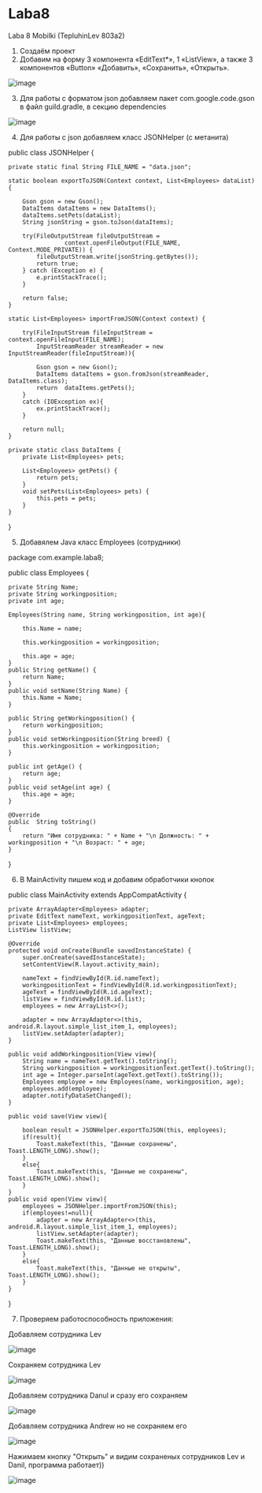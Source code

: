 # Laba8
Laba 8 Mobilki (TepluhinLev 803a2)

1) Создаём проект 
2) Добавим на форму 3 компонента «EditText*», 1 «ListView», а также 3 компонентов «Button» «Добавить», «Сохранить», «Открыть».

![image](https://user-images.githubusercontent.com/73265867/143860914-f32cc325-44cc-4dba-957d-80281658ff61.png)

3) Для работы с форматом json добавляем пакет com.google.code.gson в файл guild.gradle, в секцию dependencies

![image](https://user-images.githubusercontent.com/73265867/143862491-2585ed45-5c61-4376-af55-19a0d2a8126f.png)

4) Для работы с json добавляем класс JSONHelper (с метанита)

public class JSONHelper {

    private static final String FILE_NAME = "data.json";

    static boolean exportToJSON(Context context, List<Employees> dataList) {

        Gson gson = new Gson();
        DataItems dataItems = new DataItems();
        dataItems.setPets(dataList);
        String jsonString = gson.toJson(dataItems);

        try(FileOutputStream fileOutputStream =
                    context.openFileOutput(FILE_NAME, Context.MODE_PRIVATE)) {
            fileOutputStream.write(jsonString.getBytes());
            return true;
        } catch (Exception e) {
            e.printStackTrace();
        }

        return false;
    }

    static List<Employees> importFromJSON(Context context) {

        try(FileInputStream fileInputStream = context.openFileInput(FILE_NAME);
            InputStreamReader streamReader = new InputStreamReader(fileInputStream)){

            Gson gson = new Gson();
            DataItems dataItems = gson.fromJson(streamReader, DataItems.class);
            return  dataItems.getPets();
        }
        catch (IOException ex){
            ex.printStackTrace();
        }

        return null;
    }

    private static class DataItems {
        private List<Employees> pets;

        List<Employees> getPets() {
            return pets;
        }
        void setPets(List<Employees> pets) {
            this.pets = pets;
        }
    }
}


5) Добавялем Java класс Employees (сотрудники)

package com.example.laba8;

public class Employees {
    
    private String Name;
    private String workingposition;
    private int age;

    Employees(String name, String workingposition, int age){

        this.Name = name;
        
        this.workingposition = workingposition;
        
        this.age = age;
    }
    public String getName() {
        return Name;
    }
    public void setName(String Name) {
        this.Name = Name;
    }

    public String getWorkingposition() {
        return workingposition;
    }
    public void setWorkingposition(String breed) {
        this.workingposition = workingposition;
    }

    public int getAge() {
        return age;
    }
    public void setAge(int age) {
        this.age = age;
    }

    @Override
    public  String toString()
    {
        return "Имя сотрудника: " + Name + "\n Должность: " + workingposition + "\n Возраст: " + age;
    }
}

6) В MainActivity пишем код и добавим обработчики кнопок

public class MainActivity extends AppCompatActivity {

    private ArrayAdapter<Employees> adapter;
    private EditText nameText, workingpositionText, ageText;
    private List<Employees> employees;
    ListView listView;
    
    @Override
    protected void onCreate(Bundle savedInstanceState) {
        super.onCreate(savedInstanceState);
        setContentView(R.layout.activity_main);

        nameText = findViewById(R.id.nameText);
        workingpositionText = findViewById(R.id.workingpositionText);
        ageText = findViewById(R.id.ageText);
        listView = findViewById(R.id.list);
        employees = new ArrayList<>();

        adapter = new ArrayAdapter<>(this, android.R.layout.simple_list_item_1, employees);
        listView.setAdapter(adapter);
    }

    public void addWorkingposition(View view){
        String name = nameText.getText().toString();
        String workingposition = workingpositionText.getText().toString();
        int age = Integer.parseInt(ageText.getText().toString());
        Employees employee = new Employees(name, workingposition, age);
        employees.add(employee);
        adapter.notifyDataSetChanged();
    }

    public void save(View view){

        boolean result = JSONHelper.exportToJSON(this, employees);
        if(result){
            Toast.makeText(this, "Данные сохранены", Toast.LENGTH_LONG).show();
        }
        else{
            Toast.makeText(this, "Данные не сохранены", Toast.LENGTH_LONG).show();
        }
    }
    public void open(View view){
        employees = JSONHelper.importFromJSON(this);
        if(employees!=null){
            adapter = new ArrayAdapter<>(this, android.R.layout.simple_list_item_1, employees);
            listView.setAdapter(adapter);
            Toast.makeText(this, "Данные восстановлены", Toast.LENGTH_LONG).show();
        }
        else{
            Toast.makeText(this, "Данные не открыты", Toast.LENGTH_LONG).show();
        }
    }
}

7) Проверяем работоспособность приложения:

Добавляем сотрудника Lev 

![image](https://user-images.githubusercontent.com/73265867/143866385-5fdc6cb2-7996-4258-b88d-fa873451ed20.png)

Сохраняем сотрудника Lev

![image](https://user-images.githubusercontent.com/73265867/143866409-9d35d0b8-8e50-4797-834b-298d60f205be.png)

Добавляем сотрудника Danul и сразу его сохраняем

![image](https://user-images.githubusercontent.com/73265867/143866667-f03e372d-279d-4d69-8e3f-fc95bf4ca81d.png)

Добавляем сотрудника Andrew но не сохраняем его

![image](https://user-images.githubusercontent.com/73265867/143866809-b43a7829-1ffd-4a0a-8a46-ec9ebf3817c2.png)

Нажимаем кнопку "Открыть" и видим сохраненых сотрудников Lev и Danil, программа работает))

![image](https://user-images.githubusercontent.com/73265867/143866823-aa36ce8d-fffe-4de0-9f74-2e70e2893855.png)

   
   
   
